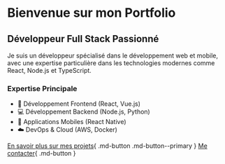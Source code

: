 # Bienvenue sur mon Portfolio

## Développeur Full Stack Passionné

Je suis un développeur spécialisé dans le développement web et mobile, avec une expertise particulière dans les technologies modernes comme React, Node.js et TypeScript.

### Expertise Principale

- 🎯 Développement Frontend (React, Vue.js)
- 💻 Développement Backend (Node.js, Python)
- 📱 Applications Mobiles (React Native)
- ☁️ DevOps & Cloud (AWS, Docker)

[En savoir plus sur mes projets](/projects){ .md-button .md-button--primary }
[Me contacter](/contact){ .md-button }